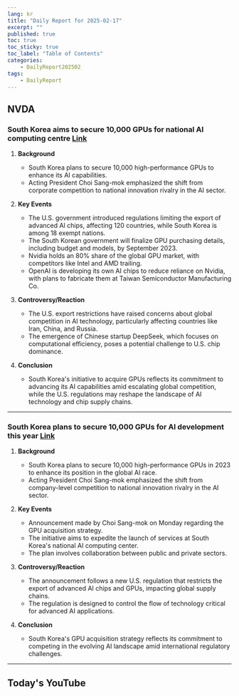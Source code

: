 ```yaml
---
lang: kr
title: "Daily Report for 2025-02-17"
excerpt: ""
published: true
toc: true
toc_sticky: true
toc_label: "Table of Contents"
categories:
    - DailyReport202502
tags:
    - DailyReport
---
```


## NVDA
### South Korea aims to secure 10,000 GPUs for national AI computing centre [Link](https://www.investing.com/news/stock-market-news/south-korea-aims-to-secure-10000-gpus-for-national-ai-computing-centre-3872058)

1. **Background**  
   - South Korea plans to secure 10,000 high-performance GPUs to enhance its AI capabilities.  
   - Acting President Choi Sang-mok emphasized the shift from corporate competition to national innovation rivalry in the AI sector.  

2. **Key Events**  
   - The U.S. government introduced regulations limiting the export of advanced AI chips, affecting 120 countries, while South Korea is among 18 exempt nations.  
   - The South Korean government will finalize GPU purchasing details, including budget and models, by September 2023.  
   - Nvidia holds an 80% share of the global GPU market, with competitors like Intel and AMD trailing.  
   - OpenAI is developing its own AI chips to reduce reliance on Nvidia, with plans to fabricate them at Taiwan Semiconductor Manufacturing Co.  

3. **Controversy/Reaction**  
   - The U.S. export restrictions have raised concerns about global competition in AI technology, particularly affecting countries like Iran, China, and Russia.  
   - The emergence of Chinese startup DeepSeek, which focuses on computational efficiency, poses a potential challenge to U.S. chip dominance.  

4. **Conclusion**  
   - South Korea's initiative to acquire GPUs reflects its commitment to advancing its AI capabilities amid escalating global competition, while the U.S. regulations may reshape the landscape of AI technology and chip supply chains.

---
### South Korea plans to secure 10,000 GPUs for AI development this year [Link](https://www.investing.com/news/stock-market-news/south-korea-plans-to-secure-10000-gpus-for-ai-development-this-year-93CH-3872193)

1. **Background**  
   - South Korea plans to secure 10,000 high-performance GPUs in 2023 to enhance its position in the global AI race.  
   - Acting President Choi Sang-mok emphasized the shift from company-level competition to national innovation rivalry in the AI sector.

2. **Key Events**  
   - Announcement made by Choi Sang-mok on Monday regarding the GPU acquisition strategy.  
   - The initiative aims to expedite the launch of services at South Korea's national AI computing center.  
   - The plan involves collaboration between public and private sectors.

3. **Controversy/Reaction**  
   - The announcement follows a new U.S. regulation that restricts the export of advanced AI chips and GPUs, impacting global supply chains.  
   - The regulation is designed to control the flow of technology critical for advanced AI applications.

4. **Conclusion**  
   - South Korea's GPU acquisition strategy reflects its commitment to competing in the evolving AI landscape amid international regulatory challenges.

---
## Today's YouTube
